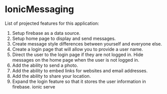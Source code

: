 # IonicMessaging
List of projected features for this application:  
1. Setup firebase as a data source.  
2. Setup home page to display and send messages.  
3. Create message style differences between yourself and everyone else.  
4. Create a login page that will allow you to provide a user name.  
5. Direct the user to the login page if they are not logged in.  Hide messages on the home page when the user is not logged in.  
6. Add the ability to send a photo.  
7. Add the ability to embed links for websites and email addresses.  
8. Add the ability to share your location.  
9. Expand the login feature so that it stores the user information in firebase.
ionic serve